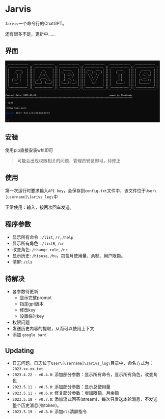 # Jarvis

`Jarvis`一个命令行的ChatGPT。

还有很多不足，更新中......

## 界面

![image-20230303145003940](./README/image-20230303145003940.png)

## 安装

使用pip直接安装whl即可

> 可能会出现权限相关的问题，管理员安装即可，待修正

## 使用

第一次运行时要求输入`API key`，会保存到`config.txt`文件中，该文件位于`User\[username]\Jarivs_log\`中


正常使用：输入，按两次回车发送。

## 程序参数

- 显示所有命令 : `/list`, `/?`, `/help`
- 显示所有角色 : `/listR`, `/cr`
- 改变角色: `/change_role`, `/cr`
- 显示历史: `/hisuse`, `/hu`，包含月使用量、余额、用户限额。
- 清屏: `/cls`
  


## 待解决

- 各参数待更新
  - 显示完整prompt
  - 指定gpt版本
  - 修改key
  - 设置临时key
- 权限问题
- 发送历史内容的提取，从而可以使用上下文
- 添加 `google bard`




## Updating

- 日志问题。日志位于`User\[username]\Jarivs_log\`目录中，命名方式为：`2023-xx-xx.txt`
- `2023.4.22 - v0.4.0`: 添加部分参数：显示所有命令，显示所有角色，改变角色
- `2023.5.11 - v0.5.0`: 添加部分参数：显示总使用量
- `2023.5.11 - v0.6.0`: 修复部分参数：增加限额、月余额
- `2023.5.18 - v0.7.0`: 添加流式回答(stream)，每次只发送本轮消息，不发送整个历史消息(省token)。
- `2023.5.19 - v0.8.0`: 添加`cls`清屏指令